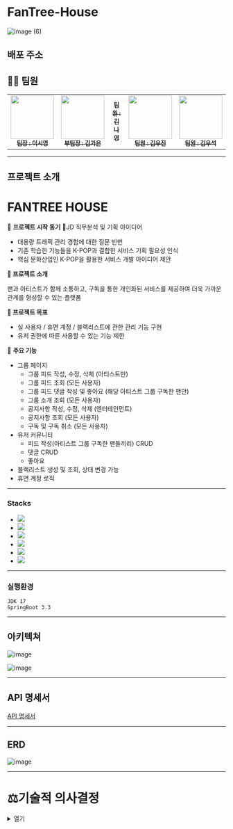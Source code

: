 # FanTree-House
![image (6)](https://github.com/user-attachments/assets/7379998e-11df-4555-b00f-df245f764962)

## 배포 주소


## 👩‍💻 팀원
<table>
  <tbody>
    <tr>
      <td align="center"><a href="https://github.com/silicao3o"><img src="" width="100px;" alt=""/><br /><sub><b> 팀장 : 이시영 </b></sub></a><br /></td>
      <td align="center"><a href="gaeun7"><img src="https://github.com/user-attachments/assets/0c263f93-444c-4beb-bb45-6563bf972e9f" width="100px;" alt=""/><br /><sub><b> 부팀장 : 김가은 </b></sub></a><br /></td>
      <td align="center"><a href="https://github.com/MonGrony"><img src= width="100px;" alt=""/><br /><sub><b> 팀원 : 김나영 </b></sub></a><br /></td>
      <td align="center"><a href="https://github.com/kwj0605"><img src="https://github.com/user-attachments/assets/f45111c2-d572-4f41-a0ad-009da8b37cb9" width="100px;" alt=""/><br /><sub><b> 팀원 : 김우진 </b></sub></a><br /></td>
      <td align="center"><a href="https://github.com/Wooseok1213"><img src="" width="100px;" alt=""/><br /><sub><b> 팀원 : 김우석 </b></sub></a><br /></td>
    </tr>
  </tbody>
</table>


---
## 프로젝트 소개

# **FANTREE HOUSE**

🌟 **프로젝트 시작 동기** 🌟JD 직무분석 및 기획 아이디어

- 대용량 트래픽 관리 경험에 대한 질문 빈번
- 기존 학습한 기능들을 K-POP과 결합한 서비스 기획 필요성 인식
- 핵심 문화산업인 K-POP을 활용한 서비스 개발 아이디어 제안

**🔎 프로젝트 소개**

팬과 아티스트가 함께 소통하고, 구독을 통한 개인화된 서비스를 제공하여 더욱 가까운 관계를 형성할 수 있는 플랫폼

**📝 프로젝트 목표**

- 실 사용자 / 휴면 계정 / 블랙리스트에 관한 관리 기능 구현
- 유저 권한에 따른 사용할 수 있는 기능 제한

🌟 **주요 기능**
- 그룹 페이지
    - 그룹 피드 작성, 수정, 삭제 (아티스트만)
    - 그룹 피드 조회 (모든 사용자)
    - 그룹 피드 댓글 작성 및 좋아요 (해당 아티스트 그룹 구독한 팬만)
    - 그룹 소개 조회 (모든 사용자)
    - 공지사항 작성, 수정, 삭제 (엔터테인먼트)
    - 공지사항 조회  (모든 사용자)
    - 구독 및 구독 취소 (모든 사용자)
- 유저 커뮤니티
    - 피드 작성(아티스트 그룹 구독한 팬들끼리) CRUD
    - 댓글 CRUD
    - 좋아요
- 블랙리스트 생성 및 조회, 상태 변경 가능
- 휴면 계정 로직

---
### Stacks 

* <img  src="https://img.shields.io/badge/git-F05032?style=for-the-badge&logo=git&logoColor=white">
* <img  src="https://img.shields.io/badge/github-181717?style=for-the-badge&logo=github&logoColor=white">
* <img src="https://img.shields.io/badge/java-007396?style=for-the-badge&logo=java&logoColor=white">
* <img src="https://img.shields.io/badge/spring-6DB33F?style=for-the-badge&logo=spring&logoColor=white">
* <img src="https://img.shields.io/badge/springboot-6DB33F?style=for-the-badge&logo=springboot&logoColor=white">
* <img src="https://img.shields.io/badge/gradle-02303A?style=for-the-badge&logo=gradle&logoColor=white">




---
### 실행환경
```
JDK 17
SpringBoot 3.3
```

---
## 아키텍쳐
![image](https://github.com/user-attachments/assets/a91f074d-e840-4e7f-a27e-994b67952c39)

![image](https://github.com/user-attachments/assets/506c175c-02c8-4229-8750-5c22c618b74a)

---
## API 명세서
  [API 명세서](https://www.notion.so/teamsparta/8726a50848b84392992f4c9d7281cbe4?v=f346494e067c4471ab4e70997ccc8a25)
  
---
## ERD
![image](https://github.com/user-attachments/assets/2dee9101-ed74-4456-bb42-a8dc33a49193)

---
# ⚖️기술적 의사결정
<details>
<summary>열기</summary>
<div markdown="1">
  
  |**분류**|                                                   도구/기술                                                    |선택이유|
  |:---:|:----------------------------------------------------------------------------------------------------------:|---|
  |<br> |MySQL |지금까지 학습한 데이터베이스라 새로운 데이터베이스로 넘어가면 러닝 커브가 커질 것을 우려하였고, 특히 읽기 작업에 최적화되어 대량의 데이터를 다루는 웹 애플리케이션에서 빠른 응답 속도를 유지할 수 있기 때문에 MySQL을 선택  |
  | |Java 17 |Spring Boot 3.0부터 지원되며, 장기 지원(LTS) 버전으로 안정성과 긴 지원 기간을 제공하기 때문에 선택 |
  | | Redis| 메일 인증에 필요한 인증 데이터를 잠깐 사용하기 위해 Redis를 캐시에 저장하여, 효율적으로 관리하고 데이터베이스 부하를 줄이기 위해 선택|
  | |Docker |애플리케이션을 컨테이너화하여 환경에 구애받지 않고 일관되게 배포할 수 있어, 개발과 운영 간의 불일치를 줄이고 효율성을 높이기 위해 선택 |
  | | EC2|필요에 따라 서버 리소스를 쉽게 조정할 수 있기 때문에 배포 및 공유DB용도로 사용 |
  ||S3|높은 내구성과 가용성을 제공하여 대량의 사진 데이터를 저장하기 위해 사용|

</div>
</details>
